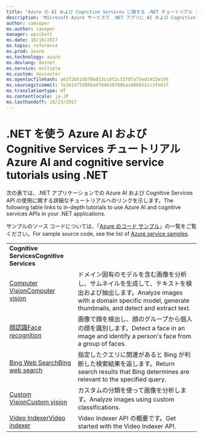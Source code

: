 ```yaml
---
title: "Azure の AI および Cognitive Services に関する .NET チュートリアル | Microsoft Docs"
description: "Microsoft Azure サービスで .NET アプリに AI および Cognitive Services を追加します。"
author: camsoper
ms.author: casoper
manager: wpickett
ms.date: 10/19/2017
ms.topic: reference
ms.prod: azure
ms.technology: azure
ms.devlang: dotnet
ms.service: multiple
ms.custom: devcenter
ms.openlocfilehash: a63f2b51db76b023cc8f2c3378fa73ed1432e195
ms.sourcegitcommit: fe3e1475208ba47d4630788bac88b952cc3fe61f
ms.translationtype: HT
ms.contentlocale: ja-JP
ms.lasthandoff: 10/23/2017
---
```

# <a name="azure-ai-and-cognitive-service-tutorials-using-net"></a><span data-ttu-id="a6be3-103">.NET を使う Azure AI および Cognitive Services チュートリアル</span><span class="sxs-lookup"><span data-stu-id="a6be3-103">Azure AI and cognitive service tutorials using .NET</span></span>

<span data-ttu-id="a6be3-104">次の表では、.NET アプリケーションでの Azure AI および Cognitive Services API の使用に関する詳細なチュートリアルへのリンクを示します。</span><span class="sxs-lookup"><span data-stu-id="a6be3-104">The following table links to in-depth tutorials to use Azure AI and cognitive services APIs in your .NET applications.</span></span> 

<span data-ttu-id="a6be3-105">サンプルのソース コードについては、「[Azure のコード サンプル](https://azure.microsoft.com/resources/samples/?platform=dotnet)」の一覧をご覧ください。</span><span class="sxs-lookup"><span data-stu-id="a6be3-105">For sample source code, see the list of [Azure service samples](https://azure.microsoft.com/resources/samples/?platform=dotnet).</span></span>

| | |
|---|---|
| <span data-ttu-id="a6be3-106">**Cognitive Services**</span><span class="sxs-lookup"><span data-stu-id="a6be3-106">**Cognitive Services**</span></span>| |
| <span data-ttu-id="a6be3-107">[Computer Vision][1]</span><span class="sxs-lookup"><span data-stu-id="a6be3-107">[Computer vision][1]</span></span> | <span data-ttu-id="a6be3-108">ドメイン固有のモデルを含む画像を分析し、サムネイルを生成して、テキストを検出および抽出します。</span><span class="sxs-lookup"><span data-stu-id="a6be3-108">Analyze images with a domain specific model, generate thumbnails, and detect and extract text.</span></span> | 
| <span data-ttu-id="a6be3-109">[顔認識][2]</span><span class="sxs-lookup"><span data-stu-id="a6be3-109">[Face recognition][2]</span></span> | <span data-ttu-id="a6be3-110">画像で顔を検出し、顔のグループから個人の顔を識別します。</span><span class="sxs-lookup"><span data-stu-id="a6be3-110">Detect a face in an image and identify a person's face from a group of faces.</span></span> | 
| <span data-ttu-id="a6be3-111">[Bing Web Search][3]</span><span class="sxs-lookup"><span data-stu-id="a6be3-111">[Bing web search][3]</span></span>| <span data-ttu-id="a6be3-112">指定したクエリに関連があると Bing が判断した検索結果を返します。</span><span class="sxs-lookup"><span data-stu-id="a6be3-112">Return search results that Bing determines are relevant to the specified query.</span></span> |
| <span data-ttu-id="a6be3-113">[Custom Vision][4]</span><span class="sxs-lookup"><span data-stu-id="a6be3-113">[Custom vision][4]</span></span> | <span data-ttu-id="a6be3-114">カスタムの分類を使って画像を分析します。</span><span class="sxs-lookup"><span data-stu-id="a6be3-114">Analyze images using custom classifications.</span></span> |
| <span data-ttu-id="a6be3-115">[Video Indexer][5]</span><span class="sxs-lookup"><span data-stu-id="a6be3-115">[Video indexer][5]</span></span> | <span data-ttu-id="a6be3-116">Video Indexer API の概要です。</span><span class="sxs-lookup"><span data-stu-id="a6be3-116">Get started with the Video Indexer API.</span></span>|

[1]: /azure/cognitive-services/computer-vision/tutorials/csharptutorial
[2]: /azure/cognitive-services/face/tutorials/faceapiincsharptutorial
[3]: /azure/cognitive-services/bing-web-search/csharp-ranking-tutorial
[4]: /azure/cognitive-services/custom-vision-service/csharp-tutorial
[5]: /azure/cognitive-services/video-indexer/video-indexer-use-apis


